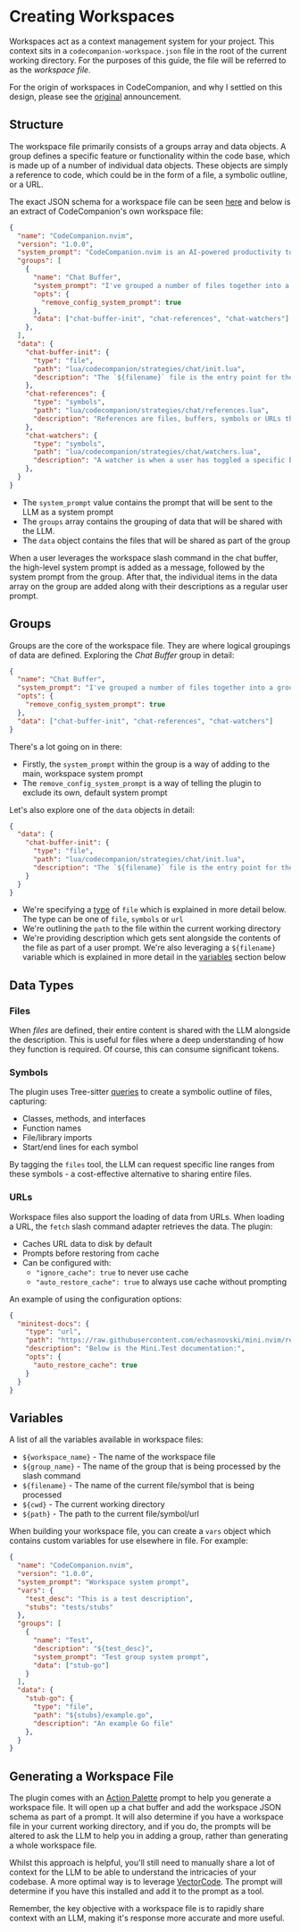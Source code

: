 # Creating Workspaces

Workspaces act as a context management system for your project. This context sits in a `codecompanion-workspace.json` file in the root of the current working directory. For the purposes of this guide, the file will be referred to as the _workspace file_.

For the origin of workspaces in CodeCompanion, and why I settled on this design, please see the [original](https://github.com/olimorris/codecompanion.nvim/discussions/705) announcement.

## Structure

The workspace file primarily consists of a groups array and data objects. A group defines a specific feature or functionality within the code base, which is made up of a number of individual data objects. These objects are simply a reference to code, which could be in the form of a file, a symbolic outline, or a URL.

The exact JSON schema for a workspace file can be seen [here](https://github.com/olimorris/codecompanion.nvim/blob/main/lua/codecompanion/workspace-schema.json) and below is an extract of CodeCompanion's own workspace file:

```json
{
  "name": "CodeCompanion.nvim",
  "version": "1.0.0",
  "system_prompt": "CodeCompanion.nvim is an AI-powered productivity tool integrated into Neovim, designed to enhance the development workflow by seamlessly interacting with various large language models (LLMs). It offers features like inline code transformations, code creation, refactoring, and supports multiple LLMs such as OpenAI, Anthropic, and Google Gemini, among others. With tools for variable management, agents, and custom workflows, CodeCompanion.nvim streamlines coding tasks and facilitates intelligent code assistance directly within the Neovim editor.",
  "groups": [
    {
      "name": "Chat Buffer",
      "system_prompt": "I've grouped a number of files together into a group I'm calling \"${group_name}\". The chat buffer is a Neovim buffer which allows a user to interact with an LLM. The buffer is formatted as Markdown with a user's content residing under a H2 header. The user types their message, saves the buffer and the plugin then uses Tree-sitter to parse the buffer, extracting the contents and sending to an adapter which connects to the user's chosen LLM. The response back from the LLM is streamed into the buffer under another H2 header. The user is then free to respond back to the LLM.\n\nBelow are the relevant files which we will be discussing:\n\n${group_files}",
      "opts": {
        "remove_config_system_prompt": true
      },
      "data": ["chat-buffer-init", "chat-references", "chat-watchers"]
    },
  ],
  "data": {
    "chat-buffer-init": {
      "type": "file",
      "path": "lua/codecompanion/strategies/chat/init.lua",
      "description": "The `${filename}` file is the entry point for the chat strategy. All methods directly relating to the chat buffer reside here."
    },
    "chat-references": {
      "type": "symbols",
      "path": "lua/codecompanion/strategies/chat/references.lua",
      "description": "References are files, buffers, symbols or URLs that are shared with an LLM to provide additional context. The `${filename}` is where this logic sits and I've shared its symbolic outline below."
    },
    "chat-watchers": {
      "type": "symbols",
      "path": "lua/codecompanion/strategies/chat/watchers.lua",
      "description": "A watcher is when a user has toggled a specific buffer to be watched. When a message is sent to the LLM by the user, any changes made to the watched buffer are also sent, giving the LLM up to date context. The `${filename}` is where this logic sits and I've shared its symbolic outline below."
    },
  }
}
```

- The `system_prompt` value contains the prompt that will be sent to the LLM as a system prompt
- The `groups` array contains the grouping of data that will be shared with the LLM.
- The `data` object contains the files that will be shared as part of the group

When a user leverages the workspace slash command in the chat buffer, the high-level system prompt is added as a message, followed by the system prompt from the group. After that, the individual items in the data array on the group are added along with their descriptions as a regular user prompt.

## Groups

Groups are the core of the workspace file. They are where logical groupings of data are defined. Exploring the _Chat Buffer_ group in detail:

```json
{
  "name": "Chat Buffer",
  "system_prompt": "I've grouped a number of files together into a group I'm calling \"${group_name}\". The chat buffer is a Neovim buffer which allows a user to interact with an LLM. The buffer is formatted as Markdown with a user's content residing under a H2 header. The user types their message, saves the buffer and the plugin then uses Tree-sitter to parse the buffer, extracting the contents and sending to an adapter which connects to the user's chosen LLM. The response back from the LLM is streamed into the buffer under another H2 header. The user is then free to respond back to the LLM.\n\nBelow are the relevant files which we will be discussing:\n\n${group_files}",
  "opts": {
    "remove_config_system_prompt": true
  },
  "data": ["chat-buffer-init", "chat-references", "chat-watchers"]
}
```

There's a lot going on in there:

- Firstly, the `system_prompt` within the group is a way of adding to the main, workspace system prompt
- The `remove_config_system_prompt` is a way of telling the plugin to exclude its own, default system prompt

Let's also explore one of the `data` objects in detail:

```json
{
  "data": {
    "chat-buffer-init": {
      "type": "file",
      "path": "lua/codecompanion/strategies/chat/init.lua",
      "description": "The `${filename}` file is the entry point for the chat strategy. All methods directly relating to the chat buffer reside here."
    }
  }
}
```

- We're specifying a [type](/extending/workspace.html#data-types) of `file` which is explained in more detail below. The type can be one of `file`, `symbols` or `url`
- We're outlining the `path` to the file within the current working directory
- We're providing description which gets sent alongside the contents of the file as part of a user prompt. We're also leveraging a `${filename}` variable which is explained in more detail in the [variables](/extending/workspace.html#variables) section below

## Data Types

### Files

When _files_ are defined, their entire content is shared with the LLM alongside the description. This is useful for files where a deep understanding of how they function is required. Of course, this can consume significant tokens.

### Symbols

The plugin uses Tree-sitter [queries](https://github.com/olimorris/codecompanion.nvim/tree/main/queries) to create a symbolic outline of files, capturing:

- Classes, methods, and interfaces
- Function names
- File/library imports
- Start/end lines for each symbol

By tagging the `files` tool, the LLM can request specific line ranges from these symbols - a cost-effective alternative to sharing entire files.

### URLs

Workspace files also support the loading of data from URLs. When loading a URL, the `fetch` slash command adapter retrieves the data. The plugin:

- Caches URL data to disk by default
- Prompts before restoring from cache
- Can be configured with:
  - `"ignore_cache": true` to never use cache
  - `"auto_restore_cache": true` to always use cache without prompting

An example of using the configuration options:

```json
{
  "minitest-docs": {
    "type": "url",
    "path": "https://raw.githubusercontent.com/echasnovski/mini.nvim/refs/heads/main/TESTING.md",
    "description": "Below is the Mini.Test documentation:",
    "opts": {
      "auto_restore_cache": true
    }
  }
}
```


## Variables

A list of all the variables available in workspace files:

- `${workspace_name}` - The name of the workspace file
- `${group_name}` - The name of the group that is being processed by the slash command
- `${filename}` - The name of the current file/symbol that is being processed
- `${cwd}` - The current working directory
- `${path}` - The path to the current file/symbol/url

When building your workspace file, you can create a `vars` object which contains custom variables for use elsewhere in file. For example:

```json
{
  "name": "CodeCompanion.nvim",
  "version": "1.0.0",
  "system_prompt": "Workspace system prompt",
  "vars": {
    "test_desc": "This is a test description",
    "stubs": "tests/stubs"
  },
  "groups": [
    {
      "name": "Test",
      "description": "${test_desc}",
      "system_prompt": "Test group system prompt",
      "data": ["stub-go"]
    }
  ],
  "data": {
    "stub-go": {
      "type": "file",
      "path": "${stubs}/example.go",
      "description": "An example Go file"
    },
  }
}
```

## Generating a Workspace File

The plugin comes with an [Action Palette](/usage/action-palette.html#default-prompts) prompt to help you generate a workspace file. It will open up a chat buffer and add the workspace JSON schema as part of a prompt. It will also determine if you have a workspace file in your current working directory, and if you do, the prompts will be altered to ask the LLM to help you in adding a group, rather than generating a whole workspace file.

Whilst this approach is helpful, you'll still need to manually share a lot of context for the LLM to be able to understand the intricacies of your codebase. A more optimal way is to leverage [VectorCode](https://github.com/Davidyz/VectorCode). The prompt will determine if you have this installed and add it to the prompt as a tool.

Remember, the key objective with a workspace file is to rapidly share context with an LLM, making it's response more accurate and more useful.
